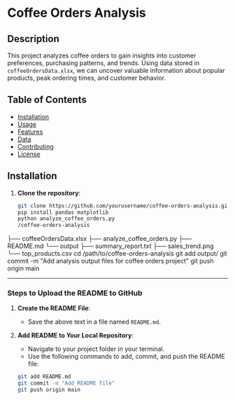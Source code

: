 # Coffee Orders Analysis

## Description
This project analyzes coffee orders to gain insights into customer preferences, purchasing patterns, and trends. Using data stored in `coffeeOrdersData.xlsx`, we can uncover valuable information about popular products, peak ordering times, and customer behavior.

## Table of Contents
- [Installation](#installation)
- [Usage](#usage)
- [Features](#features)
- [Data](#data)
- [Contributing](#contributing)
- [License](#license)

## Installation
1. **Clone the repository**:
   ```bash
   git clone https://github.com/yourusername/coffee-orders-analysis.git
   pip install pandas matplotlib
   python analyze_coffee_orders.py
   /coffee-orders-analysis
├── coffeeOrdersData.xlsx
├── analyze_coffee_orders.py
├── README.md
└── output
    ├── summary_report.txt
    ├── sales_trend.png
    └── top_products.csv
    cd /path/to/coffee-orders-analysis
    git add output/
    git commit -m "Add analysis output files for coffee orders project"
    git push origin main
    
   ---

### Steps to Upload the README to GitHub

1. **Create the README File**:
   - Save the above text in a file named `README.md`.

2. **Add README to Your Local Repository**:
   - Navigate to your project folder in your terminal.
   - Use the following commands to add, commit, and push the README file:

   ```bash
   git add README.md
   git commit -m "Add README file"
   git push origin main
